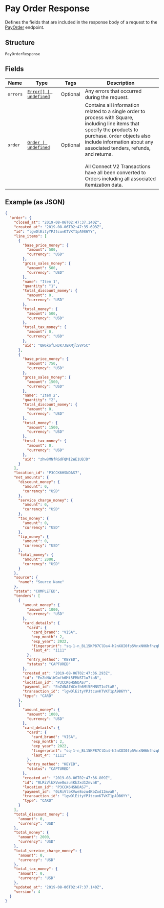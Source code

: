 
# Pay Order Response

Defines the fields that are included in the response body of a request to the
[PayOrder](../../doc/api/orders.md#pay-order) endpoint.

## Structure

`PayOrderResponse`

## Fields

| Name | Type | Tags | Description |
|  --- | --- | --- | --- |
| `errors` | [`Error[] \| undefined`](../../doc/models/error.md) | Optional | Any errors that occurred during the request. |
| `order` | [`Order \| undefined`](../../doc/models/order.md) | Optional | Contains all information related to a single order to process with Square,<br>including line items that specify the products to purchase. `Order` objects also<br>include information about any associated tenders, refunds, and returns.<br><br>All Connect V2 Transactions have all been converted to Orders including all associated<br>itemization data. |

## Example (as JSON)

```json
{
  "order": {
    "closed_at": "2019-08-06T02:47:37.140Z",
    "created_at": "2019-08-06T02:47:35.693Z",
    "id": "lgwOlEityYPJtcuvKTVKT1pA986YY",
    "line_items": [
      {
        "base_price_money": {
          "amount": 500,
          "currency": "USD"
        },
        "gross_sales_money": {
          "amount": 500,
          "currency": "USD"
        },
        "name": "Item 1",
        "quantity": "1",
        "total_discount_money": {
          "amount": 0,
          "currency": "USD"
        },
        "total_money": {
          "amount": 500,
          "currency": "USD"
        },
        "total_tax_money": {
          "amount": 0,
          "currency": "USD"
        },
        "uid": "QW6kofLHJK7JEKMjlSVP5C"
      },
      {
        "base_price_money": {
          "amount": 750,
          "currency": "USD"
        },
        "gross_sales_money": {
          "amount": 1500,
          "currency": "USD"
        },
        "name": "Item 2",
        "quantity": "2",
        "total_discount_money": {
          "amount": 0,
          "currency": "USD"
        },
        "total_money": {
          "amount": 1500,
          "currency": "USD"
        },
        "total_tax_money": {
          "amount": 0,
          "currency": "USD"
        },
        "uid": "zhw8MNfRGdFQMI2WE1UBJD"
      }
    ],
    "location_id": "P3CCK6HSNDAS7",
    "net_amounts": {
      "discount_money": {
        "amount": 0,
        "currency": "USD"
      },
      "service_charge_money": {
        "amount": 0,
        "currency": "USD"
      },
      "tax_money": {
        "amount": 0,
        "currency": "USD"
      },
      "tip_money": {
        "amount": 0,
        "currency": "USD"
      },
      "total_money": {
        "amount": 2000,
        "currency": "USD"
      }
    },
    "source": {
      "name": "Source Name"
    },
    "state": "COMPLETED",
    "tenders": [
      {
        "amount_money": {
          "amount": 1000,
          "currency": "USD"
        },
        "card_details": {
          "card": {
            "card_brand": "VISA",
            "exp_month": 2,
            "exp_year": 2022,
            "fingerprint": "sq-1-n_BL15KP87ClDa4-h2nXOI0fp5VnxNH6hfhzqhptTfAgxgLuGFcg6jIPngDz4IkkTQ",
            "last_4": "1111"
          },
          "entry_method": "KEYED",
          "status": "CAPTURED"
        },
        "created_at": "2019-08-06T02:47:36.293Z",
        "id": "EnZdNAlWCmfh6Mt5FMNST1o7taB",
        "location_id": "P3CCK6HSNDAS7",
        "payment_id": "EnZdNAlWCmfh6Mt5FMNST1o7taB",
        "transaction_id": "lgwOlEityYPJtcuvKTVKT1pA986YY",
        "type": "CARD"
      },
      {
        "amount_money": {
          "amount": 1000,
          "currency": "USD"
        },
        "card_details": {
          "card": {
            "card_brand": "VISA",
            "exp_month": 2,
            "exp_year": 2022,
            "fingerprint": "sq-1-n_BL15KP87ClDa4-h2nXOI0fp5VnxNH6hfhzqhptTfAgxgLuGFcg6jIPngDz4IkkTQ",
            "last_4": "1111"
          },
          "entry_method": "KEYED",
          "status": "CAPTURED"
        },
        "created_at": "2019-08-06T02:47:36.809Z",
        "id": "0LRiVlbXVwe8ozu4KbZxd12mvaB",
        "location_id": "P3CCK6HSNDAS7",
        "payment_id": "0LRiVlbXVwe8ozu4KbZxd12mvaB",
        "transaction_id": "lgwOlEityYPJtcuvKTVKT1pA986YY",
        "type": "CARD"
      }
    ],
    "total_discount_money": {
      "amount": 0,
      "currency": "USD"
    },
    "total_money": {
      "amount": 2000,
      "currency": "USD"
    },
    "total_service_charge_money": {
      "amount": 0,
      "currency": "USD"
    },
    "total_tax_money": {
      "amount": 0,
      "currency": "USD"
    },
    "updated_at": "2019-08-06T02:47:37.140Z",
    "version": 4
  }
}
```

